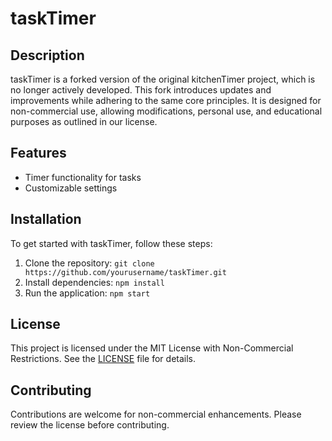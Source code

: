 # taskTimer

## Description
taskTimer is a forked version of the original kitchenTimer project, which is no longer actively developed. This fork introduces updates and improvements while adhering to the same core principles. It is designed for non-commercial use, allowing modifications, personal use, and educational purposes as outlined in our license.

## Features
- Timer functionality for tasks
- Customizable settings

## Installation
To get started with taskTimer, follow these steps:
1. Clone the repository: `git clone https://github.com/yourusername/taskTimer.git`
2. Install dependencies: `npm install`
3. Run the application: `npm start`

## License
This project is licensed under the MIT License with Non-Commercial Restrictions. See the [LICENSE](LICENSE) file for details.

## Contributing
Contributions are welcome for non-commercial enhancements. Please review the license before contributing.

